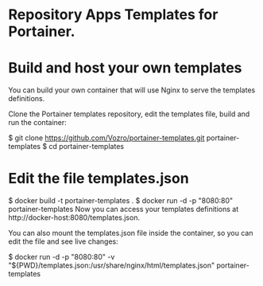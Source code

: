 # Repository Apps Templates for Portainer.

# Build and host your own templates
You can build your own container that will use Nginx to serve the templates definitions.

Clone the Portainer templates repository, edit the templates file, build and run the container:

$ git clone https://github.com/Vozro/portainer-templates.git portainer-templates
$ cd portainer-templates
# Edit the file templates.json
$ docker build -t portainer-templates .
$ docker run -d -p "8080:80" portainer-templates
Now you can access your templates definitions at http://docker-host:8080/templates.json.

You can also mount the templates.json file inside the container, so you can edit the file and see live changes:

$ docker run -d -p "8080:80" -v "${PWD}/templates.json:/usr/share/nginx/html/templates.json" portainer-templates
